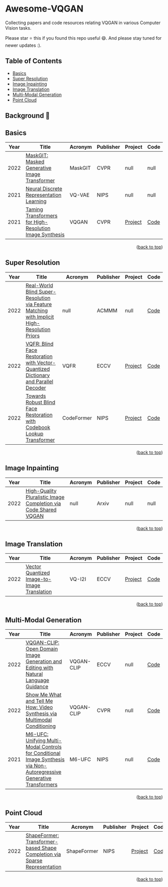 # Awesome-VQGAN
Collecting papers and code resources relating VQGAN in various Computer Vision tasks.

Please star :star: this if you found this repo useful :smile:. And please stay tuned for newer updates :).

## Table of Contents
- [Basics](#basics)
- [Super Resolution](#super-resolution)
- [Image Inpainting](#image-inpainting)
- [Image Translation](#image-translation)
- [Multi-Modal Generation](#multi-modal-generation)
- [Point Cloud](#point-cloud)

## Background :book:

## Basics
|Year|Title|Acronym|Publisher|Project|Code
|---|---|---|---|---|---|
|2022|[MaskGIT: Masked Generative Image Transformer](https://arxiv.org/abs/2202.04200v1)|MaskGIT|CVPR|null|null|
|2021|[Neural Discrete Representation Learning](https://proceedings.neurips.cc/paper/2017/hash/7a98af17e63a0ac09ce2e96d03992fbc-Abstract.html)|VQ-VAE|NIPS|null|null|
|2021|[Taming Transformers for High-Resolution Image Synthesis](http://arxiv.org/abs/2012.09841)|VQGAN|CVPR|[Project](https://compvis.github.io/taming-transformers/) | [Code](https://github.com/CompVis/taming-transformers)|

<p align=right>(<a href=#Table-of-Contents>back to top</a>)</p>


## Super Resolution
|Year|Title|Acronym|Publisher|Project|Code
|---|---|---|---|---|---|
|2022|[Real-World Blind Super-Resolution via Feature Matching with Implicit High-Resolution Priors](http://arxiv.org/abs/2202.13142)|null|ACMMM|null|[Code](https://github.com/chaofengc/FeMaSR)|
|2022|[VQFR: Blind Face Restoration with Vector-Quantized Dictionary and Parallel Decoder](http://arxiv.org/abs/2205.06803)|VQFR|ECCV|[Project](https://ycgu.site/projects/vqfr) | [Code](https://github.com/TencentARC/VQFR)|
|2022|[Towards Robust Blind Face Restoration with Codebook Lookup Transformer](http://arxiv.org/abs/2206.11253)|CodeFormer|NIPS|[Project](https://shangchenzhou.com/projects/CodeFormer) | [Code](https://github.com/sczhou/CodeFormer)|

<p align=right>(<a href=#Table-of-Contents>back to top</a>)</p>


## Image Inpainting
|Year|Title|Acronym|Publisher|Project|Code
|---|---|---|---|---|---|
|2022|[High-Quality Pluralistic Image Completion via Code Shared VQGAN](http://arxiv.org/abs/2204.01931)|null|Arxiv|null|null|

<p align=right>(<a href=#Table-of-Contents>back to top</a>)</p>


## Image Translation
|Year|Title|Acronym|Publisher|Project|Code
|---|---|---|---|---|---|
|2022|[Vector Quantized Image-to-Image Translation](http://arxiv.org/abs/2207.13286)|VQ-I2I|ECCV|[Project](https://cyj407.github.io/VQ-I2I/) | [Code](https://github.com/cyj407/VQ-I2I)|

<p align=right>(<a href=#Table-of-Contents>back to top</a>)</p>


## Multi-Modal Generation
|Year|Title|Acronym|Publisher|Project|Code
|---|---|---|---|---|---|
|2022|[VQGAN-CLIP: Open Domain Image Generation and Editing with Natural Language Guidance](http://arxiv.org/abs/2204.08583)|VQGAN-CLIP|ECCV|null | [Code](https://github.com/EleutherAI/vqgan-clip)|
|2022|[Show Me What and Tell Me How: Video Synthesis via Multimodal Conditioning](http://arxiv.org/abs/2203.02573)|VQGAN-CLIP|CVPR|null | [Code](https://github.com/snap-research/MMVID)|
|2021|[M6-UFC: Unifying Multi-Modal Controls for Conditional Image Synthesis via Non-Autoregressive Generative Transformers](https://arxiv.org/abs/2105.14211v4)|M6-UFC|NIPS|null | [Code](https://github.com/snap-research/MMVID)|

<p align=right>(<a href=#Table-of-Contents>back to top</a>)</p>


## Point Cloud
|Year|Title|Acronym|Publisher|Project|Code
|---|---|---|---|---|---|
|2022|[ShapeFormer: Transformer-based Shape Completion via Sparse Representation](http://arxiv.org/abs/2201.10326)|ShapeFormer|NIPS|[Project](https://shapeformer.github.io/) | [Code](https://github.com/qheldiv/shapeformer)|

<p align=right>(<a href=#Table-of-Contents>back to top</a>)</p>
